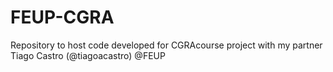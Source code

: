 # FEUP-CGRA
Repository to host code developed for CGRAcourse project with my partner Tiago Castro (@tiagoacastro) @FEUP
